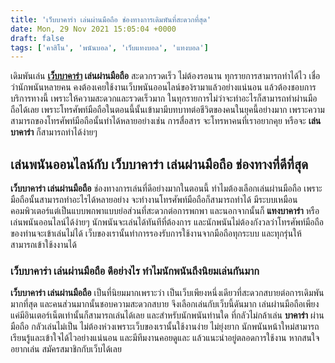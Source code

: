 ```yaml
---
title: 'เว็บบาคาร่า เล่นผ่านมือถือ ช่องทางการเดิมพันที่สะดวกที่สุด'
date: Mon, 29 Nov 2021 15:05:04 +0000
draft: false
tags: ['คาสิโน', 'พนันบอล', 'เว็บแทงบอล', 'แทงบอล']
---
```


เดิมพันเล่น **[เว็บบาคาร่า](/archives/) เล่นผ่านมือถือ** สะดวกรวดเร็ว ไม่ต้องรอนาน ทุกรายการสามารถทำได้ไว เชื่อว่านักพนันหลายคน คงต้องเคยใช้งานเว็บพนันออนไลน์ของ้รามาแล้วอย่างแน่นอน แล้วต้องชอบการบริการทางนี้ เพราะให้ความสะดวกและรวดเร็วมาก ในทุกรายการไม่ว่าจะทำอะไรก็สามารถทำผ่านมือถือได้เลย เพราะโทรศัพท์มือถือในตอนนี้นั้นเข้ามามีบทบาทต่อชีวิตของคนในยุคนี้อย่างมาก เพราะความสามารถของโทรศัพท์มือถือนั้นทำได้หลายอย่างเช่น การสื่อสาร จะโทรหาคนที่เราอยากคุย หรือจะ **เล่นบาคาร่า** ก็สามารถทำได้ง่ายๆ

**เล่นพนันออนไลน์กับ เว็บบาคาร่า เล่นผ่านมือถือ ช่องทางที่ดีที่สุด**
--------------------------------------------------------------------

**เว็บบาคาร่า เล่นผ่านมือถือ** ช่องทางการเล่นที่ดีอย่างมากในตอนนี้ ทำไมต้องเลือกเล่นผ่านมือถือ เพราะมือถือนั้นสามารถทำอะไรได้หลายอย่าง จะทำงานโทรศัพท์มือถือก็สามารถทำได้ มีระบบเหมือนคอมพิวเตอร์แต่เป็นแบบพกพาแบบย่อส่วนที่สะดวกต่อการพกพา และนอกจากนั้นก็ **แทงบาคาร่า** หรือเล่นพนันออนไลน์ได้ง่ายๆ นักพนันจะเล่นได้ทันทีที่ต้องการ และนักพนันไม่ต้องกังวลว่าโทรศัพท์มือถือของท่านจะเข้าเล่นไม่ได้ เว็บของเรานั้นทำการรองรับการใช้งานจากมือถือทุกระบบ และทุกรุ่นให้สามารถเข้าใช้งงานได้

### **เว็บบาคาร่า เล่นผ่านมือถือ ดีอย่างไร ทำไมนักพนันถึงนิยมเล่นกันมาก**

**เว็บบาคาร่า เล่นผ่านมือถือ** เป็นที่นิยมมากเพราะว่า เป็นเว็บเพียงหนึ่งเดียวที่สะดวกสบายต่อการเดิมพันมากที่สุด และคนส่วนมากนั้นชอบความสะดวกสบาย จึงเลือกเล่นกับเว็บนี้ดันมาก เล่นผ่านมือถือเพียงแค่มีอินเตอร์เน็ตเท่านั้นก็สามารถเล่นได้เลย และสำหรับนักพนันท่านใด ที่กลัวไม่กล้าเล่น **บาคาร่า** ผ่านมือถือ กลัวเล่นไม่เป็น ไม่ต้องห่วงเพราะเว็บของเรานั้นใช้งานง่าย ไม่ยุ่งยาก นักพนันหน้าใหม่สามารถเรียนรู้และเข้าใจได้ไวอย่างแน่นอน และมีทีมงานคอยดูและ แล้วแนะนำอยู่ตลอดการใช้งาน หากสนใจอยากเล่น สมัครสมาชิกกับเว็บได้เลย